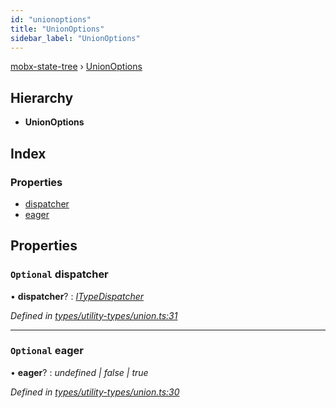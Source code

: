 ```yaml
---
id: "unionoptions"
title: "UnionOptions"
sidebar_label: "UnionOptions"
---
```


[mobx-state-tree](../index.md) › [UnionOptions](unionoptions.md)

## Hierarchy

* **UnionOptions**

## Index

### Properties

* [dispatcher](unionoptions.md#optional-dispatcher)
* [eager](unionoptions.md#optional-eager)

## Properties

### `Optional` dispatcher

• **dispatcher**? : *[ITypeDispatcher](../index.md#itypedispatcher)*

*Defined in [types/utility-types/union.ts:31](https://github.com/mobxjs/mobx-state-tree/blob/2d85314b/packages/mobx-state-tree/src/types/utility-types/union.ts#L31)*

___

### `Optional` eager

• **eager**? : *undefined | false | true*

*Defined in [types/utility-types/union.ts:30](https://github.com/mobxjs/mobx-state-tree/blob/2d85314b/packages/mobx-state-tree/src/types/utility-types/union.ts#L30)*
